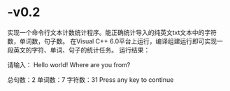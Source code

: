 # -v0.2
实现一个命令行文本计数统计程序。能正确统计导入的纯英文txt文本中的字符数，单词数，句子数。
在Visual C++ 6.0平台上运行，编译组建运行即可实现一段英文的字符、单词、句子的统计任务。
运行结果：

请输入：
Hello world!
Where are you from?

总句数：2
单词数：7
字符数：31
Press any key to continue
